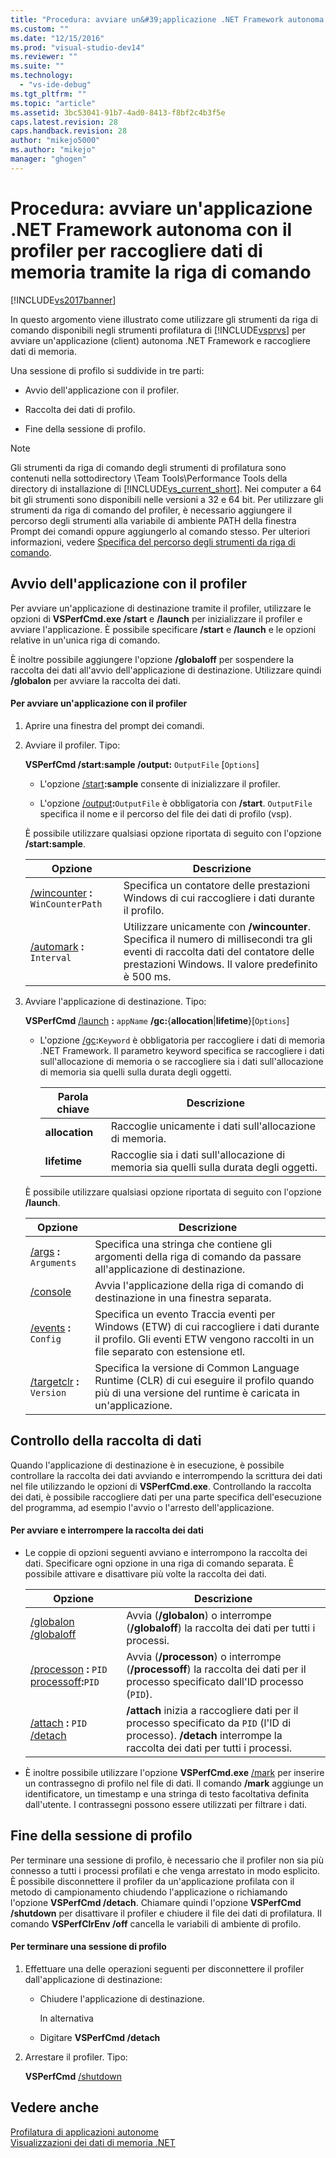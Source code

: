 ```yaml
---
title: "Procedura: avviare un&#39;applicazione .NET Framework autonoma con il profiler per raccogliere dati di memoria tramite la riga di comando | Microsoft Docs"
ms.custom: ""
ms.date: "12/15/2016"
ms.prod: "visual-studio-dev14"
ms.reviewer: ""
ms.suite: ""
ms.technology: 
  - "vs-ide-debug"
ms.tgt_pltfrm: ""
ms.topic: "article"
ms.assetid: 3bc53041-91b7-4ad0-8413-f8bf2c4b3f5e
caps.latest.revision: 28
caps.handback.revision: 28
author: "mikejo5000"
ms.author: "mikejo"
manager: "ghogen"
---
```

# Procedura: avviare un&#39;applicazione .NET Framework autonoma con il profiler per raccogliere dati di memoria tramite la riga di comando
[!INCLUDE[vs2017banner](../code-quality/includes/vs2017banner.md)]

In questo argomento viene illustrato come utilizzare gli strumenti da riga di comando disponibili negli strumenti profilatura di [!INCLUDE[vsprvs](../code-quality/includes/vsprvs_md.md)] per avviare un'applicazione \(client\) autonoma .NET Framework e raccogliere dati di memoria.  
  
 Una sessione di profilo si suddivide in tre parti:  
  
-   Avvio dell'applicazione con il profiler.  
  
-   Raccolta dei dati di profilo.  
  
-   Fine della sessione di profilo.  
  
> [!NOTE]
>  Gli strumenti da riga di comando degli strumenti di profilatura sono contenuti nella sottodirectory \\Team Tools\\Performance Tools della directory di installazione di [!INCLUDE[vs_current_short](../code-quality/includes/vs_current_short_md.md)].  Nei computer a 64 bit gli strumenti sono disponibili nelle versioni a 32 e 64 bit.  Per utilizzare gli strumenti da riga di comando del profiler, è necessario aggiungere il percorso degli strumenti alla variabile di ambiente PATH della finestra Prompt dei comandi oppure aggiungerlo al comando stesso.  Per ulteriori informazioni, vedere [Specifica del percorso degli strumenti da riga di comando](../profiling/specifying-the-path-to-profiling-tools-command-line-tools.md).  
  
## Avvio dell'applicazione con il profiler  
 Per avviare un'applicazione di destinazione tramite il profiler, utilizzare le opzioni di **VSPerfCmd.exe \/start** e **\/launch** per inizializzare il profiler e avviare l'applicazione.  È possibile specificare **\/start** e **\/launch** e le opzioni relative in un'unica riga di comando.  
  
 È inoltre possibile aggiungere l'opzione **\/globaloff** per sospendere la raccolta dei dati all'avvio dell'applicazione di destinazione.  Utilizzare quindi **\/globalon** per avviare la raccolta dei dati.  
  
#### Per avviare un'applicazione con il profiler  
  
1.  Aprire una finestra del prompt dei comandi.  
  
2.  Avviare il profiler.  Tipo:  
  
     **VSPerfCmd \/start:sample \/output:** `OutputFile` \[`Options`\]  
  
    -   L'opzione [\/start](../profiling/start.md)**:sample** consente di inizializzare il profiler.  
  
    -   L'opzione [\/output](../profiling/output.md)**:**`OutputFile` è obbligatoria con **\/start**.  `OutputFile` specifica il nome e il percorso del file dei dati di profilo \(vsp\).  
  
     È possibile utilizzare qualsiasi opzione riportata di seguito con l'opzione **\/start:sample**.  
  
    |Opzione|Descrizione|  
    |-------------|-----------------|  
    |[\/wincounter](../profiling/wincounter.md) **:** `WinCounterPath`|Specifica un contatore delle prestazioni Windows di cui raccogliere i dati durante il profilo.|  
    |[\/automark](../profiling/automark.md) **:** `Interval`|Utilizzare unicamente con **\/wincounter**.  Specifica il numero di millisecondi tra gli eventi di raccolta dati del contatore delle prestazioni Windows.  Il valore predefinito è 500 ms.|  
  
3.  Avviare l'applicazione di destinazione.  Tipo:  
  
     **VSPerfCmd**  [\/launch](../profiling/launch.md) **:** `appName` **\/gc:**{**allocation**&#124;**lifetime**}\[`Options`\]  
  
    -   L'opzione [\/gc](../profiling/gc-vsperfcmd.md)**:**`Keyword` è obbligatoria per raccogliere i dati di memoria .NET Framework.  Il parametro keyword specifica se raccogliere i dati sull'allocazione di memoria o se raccogliere sia i dati sull'allocazione di memoria sia quelli sulla durata degli oggetti.  
  
        |Parola chiave|Descrizione|  
        |-------------------|-----------------|  
        |**allocation**|Raccoglie unicamente i dati sull'allocazione di memoria.|  
        |**lifetime**|Raccoglie sia i dati sull'allocazione di memoria sia quelli sulla durata degli oggetti.|  
  
     È possibile utilizzare qualsiasi opzione riportata di seguito con l'opzione **\/launch**.  
  
    |Opzione|Descrizione|  
    |-------------|-----------------|  
    |[\/args](../profiling/args.md) **:** `Arguments`|Specifica una stringa che contiene gli argomenti della riga di comando da passare all'applicazione di destinazione.|  
    |[\/console](../profiling/console.md)|Avvia l'applicazione della riga di comando di destinazione in una finestra separata.|  
    |[\/events](../profiling/events-vsperfcmd.md) **:** `Config`|Specifica un evento Traccia eventi per Windows \(ETW\) di cui raccogliere i dati durante il profilo.  Gli eventi ETW vengono raccolti in un file separato con estensione etl.|  
    |[\/targetclr](../profiling/targetclr.md) **:** `Version`|Specifica la versione di Common Language Runtime \(CLR\) di cui eseguire il profilo quando più di una versione del runtime è caricata in un'applicazione.|  
  
## Controllo della raccolta di dati  
 Quando l'applicazione di destinazione è in esecuzione, è possibile controllare la raccolta dei dati avviando e interrompendo la scrittura dei dati nel file utilizzando le opzioni di **VSPerfCmd.exe**.  Controllando la raccolta dei dati, è possibile raccogliere dati per una parte specifica dell'esecuzione del programma, ad esempio l'avvio o l'arresto dell'applicazione.  
  
#### Per avviare e interrompere la raccolta dei dati  
  
-   Le coppie di opzioni seguenti avviano e interrompono la raccolta dei dati.  Specificare ogni opzione in una riga di comando separata.  È possibile attivare e disattivare più volte la raccolta dei dati.  
  
    |Opzione|Descrizione|  
    |-------------|-----------------|  
    |[\/globalon \/globaloff](../profiling/globalon-and-globaloff.md)|Avvia \(**\/globalon**\) o interrompe \(**\/globaloff**\) la raccolta dei dati per tutti i processi.|  
    |[\/processon](../profiling/processon-and-processoff.md) **:** `PID` [processoff](../profiling/processon-and-processoff.md)**:**`PID`|Avvia \(**\/processon**\) o interrompe \(**\/processoff**\) la raccolta dei dati per il processo specificato dall'ID processo \(`PID`\).|  
    |[\/attach](../profiling/attach.md) **:** `PID` [\/detach](../profiling/detach.md)|**\/attach** inizia a raccogliere dati per il processo specificato da `PID` \(l'ID di processo\).  **\/detach** interrompe la raccolta dei dati per tutti i processi.|  
  
-   È inoltre possibile utilizzare l'opzione **VSPerfCmd.exe** [\/mark](../profiling/mark.md) per inserire un contrassegno di profilo nel file di dati.  Il comando **\/mark** aggiunge un identificatore, un timestamp e una stringa di testo facoltativa definita dall'utente.  I contrassegni possono essere utilizzati per filtrare i dati.  
  
## Fine della sessione di profilo  
 Per terminare una sessione di profilo, è necessario che il profiler non sia più connesso a tutti i processi profilati e che venga arrestato in modo esplicito.  È possibile disconnettere il profiler da un'applicazione profilata con il metodo di campionamento chiudendo l'applicazione o richiamando l'opzione **VSPerfCmd \/detach**.  Chiamare quindi l'opzione **VSPerfCmd \/shutdown** per disattivare il profiler e chiudere il file dei dati di profilatura.  Il comando **VSPerfClrEnv \/off** cancella le variabili di ambiente di profilo.  
  
#### Per terminare una sessione di profilo  
  
1.  Effettuare una delle operazioni seguenti per disconnettere il profiler dall'applicazione di destinazione:  
  
    -   Chiudere l'applicazione di destinazione.  
  
         In alternativa  
  
    -   Digitare **VSPerfCmd \/detach**  
  
2.  Arrestare il profiler.  Tipo:  
  
     **VSPerfCmd**  [\/shutdown](../profiling/shutdown.md)  
  
## Vedere anche  
 [Profilatura di applicazioni autonome](../profiling/command-line-profiling-of-stand-alone-applications.md)   
 [Visualizzazioni dei dati di memoria .NET](../profiling/dotnet-memory-data-views.md)